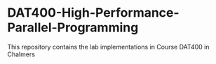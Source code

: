# DAT400-High-Performance-Parallel-Programming

This repository contains the lab implementations in Course DAT400 in Chalmers
